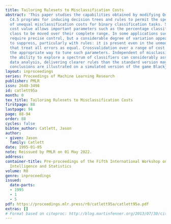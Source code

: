 ```yaml
---
title: Tailoring Rulesets to Misclassification Costs
abstract: 'This paper studies the capabilities obtained by modifying Quinlan’s [9]
  C4.5 programs for inducing decision trees and rules to permit the specification
  of unequal misclassification costs for binary classification tasks. Setting this
  cost value allows important parameters such as the percentage classified as a given
  class to be moved over their complete range. In some applications such parameters
  require precise control, but a considerable degree of variation appears difficult
  to suppress, particularly with rules: it is present even in the unmodified versions
  that treat all errors as equal. Crossvalidation over a range of cost values seems
  the appropriate way to tune such parameters. Independent of misclassifications costs,
  the ability to explore a spectrum of classifiers can considerably assist exploratory
  data analysis, delivering clearer rules than the standard version may provide. These
  conclusions are illustrated on a simulated version of the game Blackjack.'
layout: inproceedings
series: Proceedings of Machine Learning Research
publisher: PMLR
issn: 2640-3498
id: catlett95a
month: 0
tex_title: Tailoring Rulesets to Misclassification Costs
firstpage: 88
lastpage: 94
page: 88-94
order: 88
cycles: false
bibtex_author: Catlett, Jason
author:
- given: Jason
  family: Catlett
date: 1995-01-05
note: Reissued by PMLR on 01 May 2022.
address:
container-title: Pre-proceedings of the Fifth International Workshop on Artificial
  Intelligence and Statistics
volume: R0
genre: inproceedings
issued:
  date-parts:
  - 1995
  - 1
  - 5
pdf: https://proceedings.mlr.press/r0/catlett95a/catlett95a.pdf
extras: []
# Format based on citeproc: http://blog.martinfenner.org/2013/07/30/citeproc-yaml-for-bibliographies/
---
```

